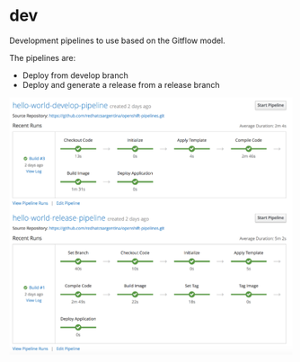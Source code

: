 # dev

Development pipelines to use based on the Gitflow model.

The pipelines are:

* Deploy from develop branch
* Deploy and generate a release from a release branch

![Dev Pipeline](../demo/img/dev.png)

